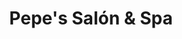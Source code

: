---
title: "Pepe's Salón & Spa"
url: /ventanilla/pepes-salon-y-spa-avenida-pedro-beltran/
shop: peluquería
---